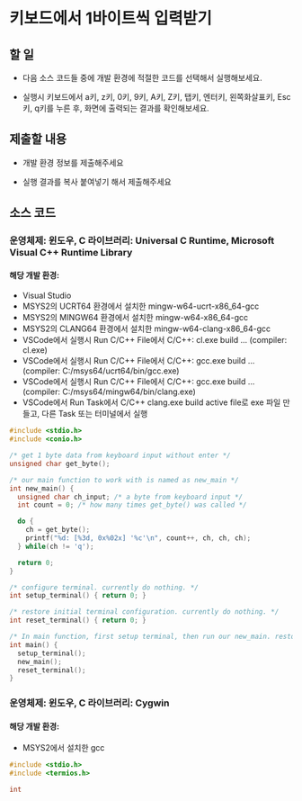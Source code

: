 # 키보드에서 1바이트씩 입력받기

## 할 일

* 다음 소스 코드들 중에 개발 환경에 적절한 코드를 선택해서 실행해보세요.

* 실행시 키보드에서 a키, z키, 0키, 9키, A키, Z키, 탭키, 엔터키, 왼쪽화살표키, Esc키, q키를 누른 후,
  화면에 출력되는 결과를 확인해보세요.

## 제출할 내용

* 개발 환경 정보를 제출해주세요

* 실행 결과를 복사 붙여넣기 해서 제출해주세요

## 소스 코드

### 운영체제: 윈도우, C 라이브러리: Universal C Runtime, Microsoft Visual C++ Runtime Library
#### 해당 개발 환경:
* Visual Studio
* MSYS2의 UCRT64 환경에서 설치한 mingw-w64-ucrt-x86_64-gcc
* MSYS2의 MINGW64 환경에서 설치한 mingw-w64-x86_64-gcc
* MSYS2의 CLANG64 환경에서 설치한 mingw-w64-clang-x86_64-gcc
* VSCode에서 실행시 Run C/C++ File에서 C/C++: cl.exe build ... (compiler: cl.exe)
* VSCode에서 실행시 Run C/C++ File에서 C/C++: gcc.exe build ... (compiler: C:/msys64/ucrt64/bin/gcc.exe)
* VSCode에서 실행시 Run C/C++ File에서 C/C++: gcc.exe build ... (compiler: C:/msys64/mingw64/bin/clang.exe)
* VSCode에서 Run Task에서 C/C++ clang.exe build active file로 exe 파일 만들고, 다른 Task 또는 터미널에서 실행

```c
#include <stdio.h>
#include <conio.h>

/* get 1 byte data from keyboard input without enter */
unsigned char get_byte();

/* our main function to work with is named as new_main */
int new_main() {
  unsigned char ch_input; /* a byte from keyboard input */
  int count = 0; /* how many times get_byte() was called */

  do {
    ch = get_byte();
    printf("%d: [%3d, 0x%02x] '%c'\n", count++, ch, ch, ch);
  } while(ch != 'q');

  return 0;
}

/* configure terminal. currently do nothing. */
int setup_terminal() { return 0; }

/* restore initial terminal configuration. currently do nothing. */
int reset_terminal() { return 0; }

/* In main function, first setup terminal, then run our new_main. restore terminal before return. */
int main() {
  setup_terminal();
  new_main();
  reset_terminal();
} 

```

### 운영체제: 윈도우, C 라이브러리: Cygwin
#### 해당 개발 환경:
* MSYS2에서 설치한 gcc

```c
#include <stdio.h>
#include <termios.h>

int 
```
